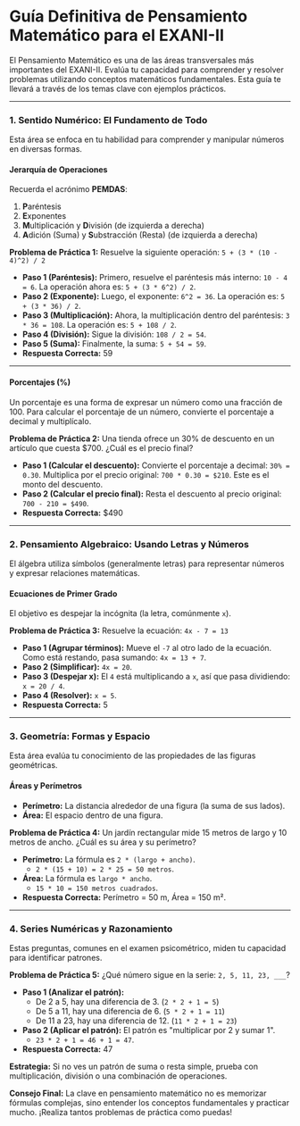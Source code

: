 # Guía Definitiva de Pensamiento Matemático para el EXANI-II

El Pensamiento Matemático es una de las áreas transversales más importantes del EXANI-II. Evalúa tu capacidad para comprender y resolver problemas utilizando conceptos matemáticos fundamentales. Esta guía te llevará a través de los temas clave con ejemplos prácticos.

---

### **1. Sentido Numérico: El Fundamento de Todo**

Esta área se enfoca en tu habilidad para comprender y manipular números en diversas formas.

#### **Jerarquía de Operaciones**

Recuerda el acrónimo **PEMDAS**:
1.  **P**aréntesis
2.  **E**xponentes
3.  **M**ultiplicación y **D**ivisión (de izquierda a derecha)
4.  **A**dición (Suma) y **S**ubstracción (Resta) (de izquierda a derecha)

**Problema de Práctica 1:** Resuelve la siguiente operación: `5 + (3 * (10 - 4)^2) / 2`

*   **Paso 1 (Paréntesis):** Primero, resuelve el paréntesis más interno: `10 - 4 = 6`. La operación ahora es: `5 + (3 * 6^2) / 2`.
*   **Paso 2 (Exponente):** Luego, el exponente: `6^2 = 36`. La operación es: `5 + (3 * 36) / 2`.
*   **Paso 3 (Multiplicación):** Ahora, la multiplicación dentro del paréntesis: `3 * 36 = 108`. La operación es: `5 + 108 / 2`.
*   **Paso 4 (División):** Sigue la división: `108 / 2 = 54`.
*   **Paso 5 (Suma):** Finalmente, la suma: `5 + 54 = 59`.
*   **Respuesta Correcta:** 59

---

#### **Porcentajes (%)**

Un porcentaje es una forma de expresar un número como una fracción de 100. Para calcular el porcentaje de un número, convierte el porcentaje a decimal y multiplícalo.

**Problema de Práctica 2:** Una tienda ofrece un 30% de descuento en un artículo que cuesta $700. ¿Cuál es el precio final?

*   **Paso 1 (Calcular el descuento):** Convierte el porcentaje a decimal: `30% = 0.30`. Multiplica por el precio original: `700 * 0.30 = $210`. Este es el monto del descuento.
*   **Paso 2 (Calcular el precio final):** Resta el descuento al precio original: `700 - 210 = $490`.
*   **Respuesta Correcta:** $490

---

### **2. Pensamiento Algebraico: Usando Letras y Números**

El álgebra utiliza símbolos (generalmente letras) para representar números y expresar relaciones matemáticas.

#### **Ecuaciones de Primer Grado**

El objetivo es despejar la incógnita (la letra, comúnmente `x`).

**Problema de Práctica 3:** Resuelve la ecuación: `4x - 7 = 13`

*   **Paso 1 (Agrupar términos):** Mueve el `-7` al otro lado de la ecuación. Como está restando, pasa sumando: `4x = 13 + 7`.
*   **Paso 2 (Simplificar):** `4x = 20`.
*   **Paso 3 (Despejar x):** El `4` está multiplicando a `x`, así que pasa dividiendo: `x = 20 / 4`.
*   **Paso 4 (Resolver):** `x = 5`.
*   **Respuesta Correcta:** 5

---

### **3. Geometría: Formas y Espacio**

Esta área evalúa tu conocimiento de las propiedades de las figuras geométricas.

#### **Áreas y Perímetros**

*   **Perímetro:** La distancia alrededor de una figura (la suma de sus lados).
*   **Área:** El espacio dentro de una figura.

**Problema de Práctica 4:** Un jardín rectangular mide 15 metros de largo y 10 metros de ancho. ¿Cuál es su área y su perímetro?

*   **Perímetro:** La fórmula es `2 * (largo + ancho)`.
    *   `2 * (15 + 10) = 2 * 25 = 50 metros`.
*   **Área:** La fórmula es `largo * ancho`.
    *   `15 * 10 = 150 metros cuadrados`.
*   **Respuesta Correcta:** Perímetro = 50 m, Área = 150 m².

---

### **4. Series Numéricas y Razonamiento**

Estas preguntas, comunes en el examen psicométrico, miden tu capacidad para identificar patrones.

**Problema de Práctica 5:** ¿Qué número sigue en la serie: `2, 5, 11, 23, ___`?

*   **Paso 1 (Analizar el patrón):**
    *   De 2 a 5, hay una diferencia de 3. (`2 * 2 + 1 = 5`)
    *   De 5 a 11, hay una diferencia de 6. (`5 * 2 + 1 = 11`)
    *   De 11 a 23, hay una diferencia de 12. (`11 * 2 + 1 = 23`)
*   **Paso 2 (Aplicar el patrón):** El patrón es "multiplicar por 2 y sumar 1".
    *   `23 * 2 + 1 = 46 + 1 = 47`.
*   **Respuesta Correcta:** 47

**Estrategia:** Si no ves un patrón de suma o resta simple, prueba con multiplicación, división o una combinación de operaciones.

**Consejo Final:** La clave en pensamiento matemático no es memorizar fórmulas complejas, sino entender los conceptos fundamentales y practicar mucho. ¡Realiza tantos problemas de práctica como puedas!
